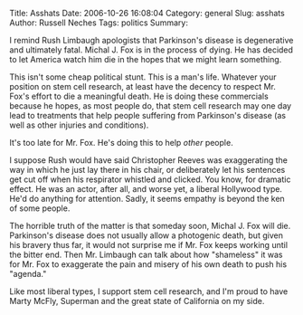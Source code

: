 Title: Asshats
Date: 2006-10-26 16:08:04
Category: general
Slug: asshats
Author: Russell Neches
Tags: politics
Summary: 


I remind Rush Limbaugh apologists that Parkinson's disease is
degenerative and ultimately fatal. Michal J. Fox is in the process of
dying. He has decided to let America watch him die in the hopes that we
might learn something.

This isn't some cheap political stunt. This is a man's life. Whatever
your position on stem cell research, at least have the decency to
respect Mr. Fox's effort to die a meaningful death. He is doing these
commercials because he hopes, as most people do, that stem cell research
may one day lead to treatments that help people suffering from
Parkinson's disease (as well as other injuries and conditions).

It's too late for Mr. Fox. He's doing this to help *other* people.

I suppose Rush would have said Christopher Reeves was exaggerating the
way in which he just lay there in his chair, or deliberately let his
sentences get cut off when his respirator whistled and clicked. You
know, for dramatic effect. He was an actor, after all, and worse yet, a
liberal Hollywood type. He'd do anything for attention. Sadly, it seems
empathy is beyond the ken of some people.

The horrible truth of the matter is that someday soon, Michal J. Fox
will die. Parkinson's disease does not usually allow a photogenic death,
but given his bravery thus far, it would not surprise me if Mr. Fox
keeps working until the bitter end. Then Mr. Limbaugh can talk about how
"shameless" it was for Mr. Fox to exaggerate the pain and misery of his
own death to push his "agenda."

Like most liberal types, I support stem cell research, and I'm proud to
have Marty McFly, Superman and the great state of California on my side.
